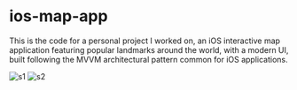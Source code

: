 # ios-map-app
This is the code for a personal project I worked on, an iOS interactive map application featuring popular landmarks around the world, with a modern UI, built following the MVVM architectural pattern common for iOS applications.


![s1](https://github.com/user-attachments/assets/a67c9351-863d-457c-bf06-fa74ae4bf5da)
![s2](https://github.com/user-attachments/assets/df5bc680-eac8-4578-89a1-901238e2b138)
